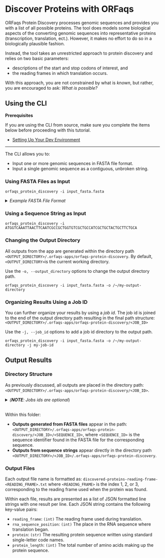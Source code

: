 # Discover Proteins with ORFaqs
ORFaqs Protein Discovery processes genomic sequences and provides you with a
list of all possible proteins. The tool does models some biological aspects
of the converting genomic sequences into representative proteins
(transcription, translation, ect.). However, it makes no effort to do so in a
biologically plausible fashion.

Instead, the tool takes an unrestricted approach to protein discovery and
relies on two basic parameters:
- descriptions of the start and stop codons of interest, and
- the reading frames in which translation occurs.

With this approach, you are not constrained by what is *known*, but rather, you
are encouraged to ask: *What is possible?*

## Using the CLI
**Prerequisites**

If you are using the CLI from source, make sure you complete the items below before proceeding with this tutorial.
- [Setting Up Your Dev Environment](./../quick-start-quides/setting-up-your-dev-environment.md)
----

The CLI allows you to:
- Input one or more genomic sequences in FASTA file format.
- Input a single genomic sequence as a contiguous, unbroken string.

### Using FASTA Files as Input
```
orfaqs_protein_discovery -i input_fasta.fasta
```
<details>
<summary><i>Example FASTA File Format</i></summary>

Create a FASTA file by copying and pasting the text below into an empty file.
```
>YAL068C PAU8 SGDID:S000002142, Chr I from 2169-1807, Genome Release 64-5-1, reverse complement, Verified ORF, "Protein of unknown function; member of the seripauperin multigene family encoded mainly in subtelomeric regions"
ATGGTCAAATTAACTTCAATCGCCGCTGGTGTCGCTGCCATCGCTGCTACTGCTTCTGCA
ACCACCACTCTAGCTCAATCTGACGAAAGAGTCAACTTGGTGGAATTGGGTGTCTACGTC
TCTGATATCAGAGCTCACTTAGCCCAATACTACATGTTCCAAGCCGCCCACCCAACTGAA
ACCTACCCAGTCGAAGTTGCTGAAGCCGTTTTCAACTACGGTGACTTCACCACCATGTTG
ACCGGTATTGCTCCAGACCAAGTGACCAGAATGATCACCGGTGTTCCATGGTACTCCAGC
AGATTAAAGCCAGCCATCTCCAGTGCTCTATCCAAGGACGGTATCTACACTATCGCAAAC
TAG
```
</details>

### Using a Sequence String as Input

```
orfaqs_protein_discovery -i ATGGTCAAATTAACTTCAATCGCCGCTGGTGTCGCTGCCATCGCTGCTACTGCTTCTGCA
```
### Changing the Output Directory
All outputs from the app are generated within the directory path
`<OUTPUT_DIRECTORY>/.orfaqs-apps/orfaqs-protein-discovery`. By default,
`<OUTPUT_DIRECTORY>`is the current working directory.

Use the `-o, --output_directory` options to change the output directory path.
```
orfaqs_protein_discovery -i input_fasta.fasta -o /~/my-output-directory
```

### Organizing Results Using a Job ID
You can further organize your results by using a *job id*. The job id is joined
to the end of the output directory path resulting in the final path structure:
`<OUTPUT_DIRECTORY>/.orfaqs-apps/orfaqs-protein-discovery/<JOB_ID>`

Use the `-j, --job_id` options to add a job id directory to the output path.
```
orfaqs_protein_discovery -i input_fasta.fasta -o /~/my-output-directory -j my-job-id
```

## Output Results
### Directory Structure
As previously discussed, all outputs are placed in the
directory path:
`<OUTPUT_DIRECTORY>/.orfaqs-apps/orfaqs-protein-discovery/<JOB_ID>`.

<details>
<summary><i>(<b>NOTE</b>: Jobs ids are optional</i>)</summary>
If <code>-j, --job_id</code> options are not specified, a <code>JOB_ID</code> sub-directory will not appear as part of the output path.
</details>
</br>

Within this folder:
- **Outputs generated from FASTA files** appear in the path:
`<OUTPUT_DIRECTORY>/.orfaqs-apps/orfaqs-protein-discovery/<JOB_ID>/<SEQUENCE_ID>`,
where `<SEQUENCE_ID>` is the sequence identifier found in the FASTA file for the
corresponding sequence.
- **Outputs from sequence strings** appear directly in the directory path
`<OUTPUT_DIRECTORY>/<JOB_ID>/.orfaqs-apps/orfaqs-protein-discovery`.

### Output Files
Each output file name is formatted as:
`discovered-proteins-reading-frame-<READING_FRAME>.txt` where `<READING_FRAME>`
is the index 1, 2, or 3, corresponding to the reading frame used when the
protein was found.

Within each file, results are presented as a list of JSON formatted line strings
with one result per line. Each JSON string contains the following key-value
pairs:
- `reading_frame`: `(int)` The reading frame used during translation.
- `rna_sequence_position`: `(int)` The place in the RNA sequence where
translation began.
- `protein`: `(str)` The resulting protein sequence written using standard
single-letter code names.
- `protein_length`: `(int)` The total number of amino acids making up the
protein sequence.


